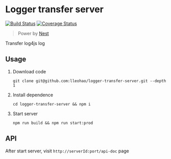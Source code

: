 # Logger transfer server

[![Build Status](https://travis-ci.com/lleohao/logger-transfer-server.svg?branch=master)](https://travis-ci.com/lleohao/logger-transfer-server) [![Coverage Status](https://coveralls.io/repos/github/lleohao/logger-transfer-server/badge.svg?branch=master)](https://coveralls.io/github/lleohao/logger-transfer-server?branch=master)

> Power by [Nest](https://github.com/nestjs/nest)

Transfer log4js log

## Usage

1. Download code

    `git clone git@github.com:lleohao/logger-transfer-server.git --depth 1`

2. Install dependence

   `cd logger-transfer-server && npm i`
   
3. Start server

    `npm run build && npm run start:prod`


## API

After start server, visit `http://serverId:port/api-doc` page